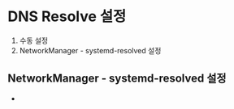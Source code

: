 # DNS Resolve 설정
1. 수동 설정
2. NetworkManager - systemd-resolved 설정

## NetworkManager - systemd-resolved 설정
- 